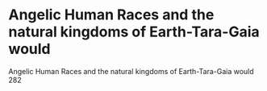 # Angelic  Human Races and   the  natural  kingdoms of  Earth-Tara-Gaia would

Angelic  Human Races and   the  natural  kingdoms of  Earth-Tara-Gaia would
282